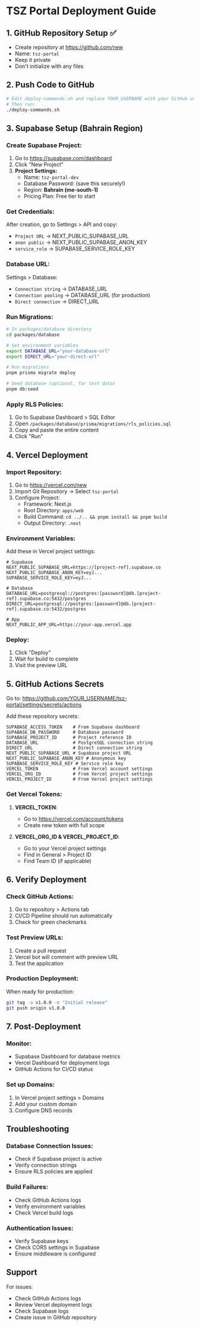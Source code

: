 # TSZ Portal Deployment Guide

## 1. GitHub Repository Setup ✅
- Create repository at https://github.com/new
- Name: `tsz-portal`
- Keep it private
- Don't initialize with any files

## 2. Push Code to GitHub
```bash
# Edit deploy-commands.sh and replace YOUR_USERNAME with your GitHub username
# Then run:
./deploy-commands.sh
```

## 3. Supabase Setup (Bahrain Region)

### Create Supabase Project:
1. Go to https://supabase.com/dashboard
2. Click "New Project"
3. **Project Settings:**
   - Name: `tsz-portal-dev`
   - Database Password: (save this securely!)
   - Region: **Bahrain (me-south-1)**
   - Pricing Plan: Free tier to start

### Get Credentials:
After creation, go to Settings > API and copy:
- `Project URL` → NEXT_PUBLIC_SUPABASE_URL
- `anon public` → NEXT_PUBLIC_SUPABASE_ANON_KEY  
- `service_role` → SUPABASE_SERVICE_ROLE_KEY

### Database URL:
Settings > Database:
- `Connection string` → DATABASE_URL
- `Connection pooling` → DATABASE_URL (for production)
- `Direct connection` → DIRECT_URL

### Run Migrations:
```bash
# In packages/database directory
cd packages/database

# Set environment variables
export DATABASE_URL="your-database-url"
export DIRECT_URL="your-direct-url"

# Run migrations
pnpm prisma migrate deploy

# Seed database (optional, for test data)
pnpm db:seed
```

### Apply RLS Policies:
1. Go to Supabase Dashboard > SQL Editor
2. Open `/packages/database/prisma/migrations/rls_policies.sql`
3. Copy and paste the entire content
4. Click "Run"

## 4. Vercel Deployment

### Import Repository:
1. Go to https://vercel.com/new
2. Import Git Repository → Select `tsz-portal`
3. Configure Project:
   - Framework: Next.js
   - Root Directory: `apps/web`
   - Build Command: `cd ../.. && pnpm install && pnpm build`
   - Output Directory: `.next`

### Environment Variables:
Add these in Vercel project settings:

```env
# Supabase
NEXT_PUBLIC_SUPABASE_URL=https://[project-ref].supabase.co
NEXT_PUBLIC_SUPABASE_ANON_KEY=eyJ...
SUPABASE_SERVICE_ROLE_KEY=eyJ...

# Database
DATABASE_URL=postgresql://postgres:[password]@db.[project-ref].supabase.co:5432/postgres
DIRECT_URL=postgresql://postgres:[password]@db.[project-ref].supabase.co:5432/postgres

# App
NEXT_PUBLIC_APP_URL=https://your-app.vercel.app
```

### Deploy:
1. Click "Deploy"
2. Wait for build to complete
3. Visit the preview URL

## 5. GitHub Actions Secrets

Go to: https://github.com/YOUR_USERNAME/tsz-portal/settings/secrets/actions

Add these repository secrets:
```
SUPABASE_ACCESS_TOKEN    # From Supabase dashboard
SUPABASE_DB_PASSWORD     # Database password
SUPABASE_PROJECT_ID      # Project reference ID
DATABASE_URL             # PostgreSQL connection string
DIRECT_URL               # Direct connection string
NEXT_PUBLIC_SUPABASE_URL # Supabase project URL
NEXT_PUBLIC_SUPABASE_ANON_KEY # Anonymous key
SUPABASE_SERVICE_ROLE_KEY # Service role key
VERCEL_TOKEN             # From Vercel account settings
VERCEL_ORG_ID            # From Vercel project settings
VERCEL_PROJECT_ID        # From Vercel project settings
```

### Get Vercel Tokens:
1. **VERCEL_TOKEN**: 
   - Go to https://vercel.com/account/tokens
   - Create new token with full scope

2. **VERCEL_ORG_ID & VERCEL_PROJECT_ID**:
   - Go to your Vercel project settings
   - Find in General > Project ID
   - Find Team ID (if applicable)

## 6. Verify Deployment

### Check GitHub Actions:
1. Go to repository > Actions tab
2. CI/CD Pipeline should run automatically
3. Check for green checkmarks

### Test Preview URLs:
1. Create a pull request
2. Vercel bot will comment with preview URL
3. Test the application

### Production Deployment:
When ready for production:
```bash
git tag -a v1.0.0 -m "Initial release"
git push origin v1.0.0
```

## 7. Post-Deployment

### Monitor:
- Supabase Dashboard for database metrics
- Vercel Dashboard for deployment logs
- GitHub Actions for CI/CD status

### Set up Domains:
1. In Vercel project settings > Domains
2. Add your custom domain
3. Configure DNS records

## Troubleshooting

### Database Connection Issues:
- Check if Supabase project is active
- Verify connection strings
- Ensure RLS policies are applied

### Build Failures:
- Check GitHub Actions logs
- Verify environment variables
- Check Vercel build logs

### Authentication Issues:
- Verify Supabase keys
- Check CORS settings in Supabase
- Ensure middleware is configured

## Support

For issues:
- Check GitHub Actions logs
- Review Vercel deployment logs
- Check Supabase logs
- Create issue in GitHub repository
